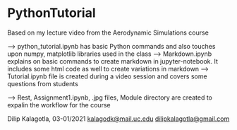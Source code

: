 # PythonTutorial
Based on my lecture video from the Aerodynamic Simulations course


--> python_tutorial.ipynb has basic Python commands and also touches upon numpy, matplotlib libraries used in the class
--> Markdown.ipynb explains on basic commands to create markdown in jupyter-notebook. It includes some html code as well to create variations in markdown
--> Tutorial.ipynb file is created during a video session and covers some questions from students

--> Rest, Assignment1.ipynb, .jpg files, Module directory are created to expalin the workflow for the course


Dilip Kalagotla, 03-01/2021
kalagodk@mail.uc.edu
dilipkalagotla@gmail.com
